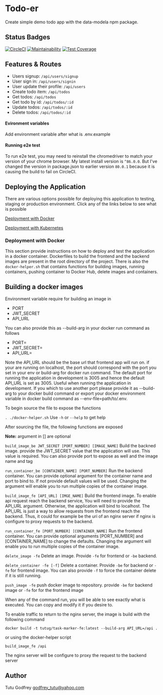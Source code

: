 # Todo-er
Create simple  demo todo app with the data-modela npm package.
## Status Badges

[![CircleCI](https://circleci.com/gh/tutugodfrey/todo-er.svg?style=svg)](https://circleci.com/gh/tutugodfrey/todo-er)
[![Maintainability](https://api.codeclimate.com/v1/badges/7293372337221c98bfdd/maintainability)](https://codeclimate.com/github/tutugodfrey/todo-er/maintainability)
[![Test Coverage](https://api.codeclimate.com/v1/badges/7293372337221c98bfdd/test_coverage)](https://codeclimate.com/github/tutugodfrey/todo-er/test_coverage)

## Features & Routes
- Users signup: `/api/users/signup`
- User sign in: `/api/users/signin`
- User update their profile: `/api/users`
- Create todo item: `/api/todos`
- Get todos: `/api/todos`
- Get todo by id: `/api/todos/:id`
- Update todos: `/api/todos/:id`
- Delete todos: `/api/todos/:id`

#### Evironment variables
Add environment variable after what is .env.example

#### Running e2e test

To run e2e test, you may need to reinstall the chromedriver to match your version of your chrome browser.
My latest install version is `^86.0.0`. But I've changed the version in package.json to earlier version `80.0.1` because it is causing the build to fail on CircleCI.

## Deploying the Application

There are various options possible for deploying this application to testing, staging or production environment. Click any of the links below to see what is possible

[Deployment with Docker](#Deployment-with-docker)

[Deployment with Kubernetes](k8s/README.md)

### Deployment with Docker

This section provide instructions on how to deploy and test the application in a docker container. Dockerfiles to build the frontend and the backend images are present in the root directory of the project. There is also the `docker-helper.sh` that contains functions for building images, running containers, pushing container to Docker Hub, delete images and containers.

## Building a docker images
Environment variable require for building an image in 
- PORT
- JWT_SECRET
- API_URL

You can also provide this as --build-arg in your docker run command as follows
- PORT=
- JWT_SECRET=
- API_URL=

Note the API_URL should be the base url that frontend app will run on. if your are running on localhost, the port should correspond with the port you set in your env or build-arg for docker run command. The default port for running the application in development is 3005 and hence the default API_URL is set as 3005. Useful when running the application in development. If you which to use another port please provide it as --build-arg to your docker build command or export your docker environment variable in docker build command as --env-file=path/to/.env.

To begin source the file to expose the functions

`. ./docker-helper.sh` Use `-h` or `--help` to get help

After sourcing the file, the following functions are exposed

**Note:** argument in [] are optional

`build_image_be JWT_SECRET [PORT_NUMBER] [IMAGE_NAME]`  Build the backned image. provide the JWT_SECRET value that the application will use. This value is required. You can also provide port to expose as well and the image name and tag

`run_container_be [CONTAINER_NAME] [PORT_NUMBER]`  Run the backend container. You can provide optional argument for the container name and port to bind to. If not provide default values will be used. Changing the argument will enable you to run multiple copies of the container image.


`build_image_fe [API_URL] [IMGE_NAME]` Build the frontend image. To enable api request reach the backend service, You will need to provide the API_URL argument. Otherwise, the application will bind to localhost. The API_URL is just a way to allow requests from the frontend reach the backend. Thus, it could for example be the uri of an nginx server if nginx is configure to proxy requests to the backend.

`run_container_fe [PORT_NUMBER] [CONTAINER_NAME]` Run the frontend container. You can provide optional arguments [PORT_NUMBER] and [CONTAINER_NAME] to change the defaults. Changing the argument will enable you to run multiple copies of the container image.

`delete_image -fe` Delete an image. Provide `-fe` for frontend  or `-be` backend.

`delete_container -fe [-f]`  Delete a container. Provide `-be` for backend or `-fe` for frontend image. You can also provide `-f` to force the container delete if it is still running.

`push_image -fe`  push docker image to repository. provide `-be` for backend image or `-fe` for for the frontend image

When any of the command run, you will be able to see exactly what is executed. You can copy and modify it if you desire to.

To enable traffic to return to the nginx server, the image is build with the following command

`docker build -t tutug/task-marker-fe:latest --build-arg API_URL=/api .`

or using the docker-helper script

`build_image_fe /api`

The nginx server will  be configure to proxy the request to the backend server


## Author
Tutu Godfrey <godfrey_tutu@yahoo.com>
